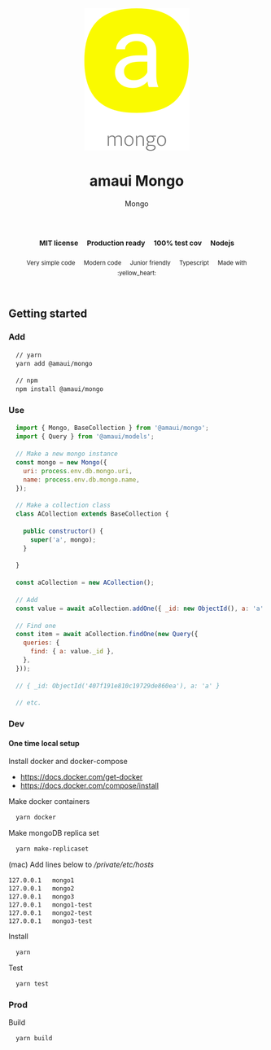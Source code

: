 
</br >
</br >

<p align='center'>
  <a target='_blank' rel='noopener noreferrer' href='#'>
    <img src='utils/images/logo.svg' alt='amaui logo' />
  </a>
</p>

<h1 align='center'>amaui Mongo</h1>

<p align='center'>
  Mongo
</p>

<br />

<h3 align='center'>
  <sub>MIT license&nbsp;&nbsp;&nbsp;&nbsp;</sub>
  <sub>Production ready&nbsp;&nbsp;&nbsp;&nbsp;</sub>
  <sub>100% test cov&nbsp;&nbsp;&nbsp;&nbsp;</sub>
  <sub>Nodejs</sub>
</h3>

<p align='center'>
    <sub>Very simple code&nbsp;&nbsp;&nbsp;&nbsp;</sub>
    <sub>Modern code&nbsp;&nbsp;&nbsp;&nbsp;</sub>
    <sub>Junior friendly&nbsp;&nbsp;&nbsp;&nbsp;</sub>
    <sub>Typescript&nbsp;&nbsp;&nbsp;&nbsp;</sub>
    <sub>Made with :yellow_heart:</sub>
</p>

<br />

## Getting started

### Add

```sh
  // yarn
  yarn add @amaui/mongo

  // npm
  npm install @amaui/mongo
```

### Use

```javascript
  import { Mongo, BaseCollection } from '@amaui/mongo';
  import { Query } from '@amaui/models';

  // Make a new mongo instance
  const mongo = new Mongo({
    uri: process.env.db.mongo.uri,
    name: process.env.db.mongo.name,
  });

  // Make a collection class
  class ACollection extends BaseCollection {

    public constructor() {
      super('a', mongo);
    }

  }

  const aCollection = new ACollection();

  // Add
  const value = await aCollection.addOne({ _id: new ObjectId(), a: 'a' });

  // Find one
  const item = await aCollection.findOne(new Query({
    queries: {
      find: { a: value._id },
    },
  }));

  // { _id: ObjectId('407f191e810c19729de860ea'), a: 'a' }

  // etc.
```

### Dev

#### One time local setup

Install docker and docker-compose

  - https://docs.docker.com/get-docker
  - https://docs.docker.com/compose/install

Make docker containers

```sh
  yarn docker
```

Make mongoDB replica set

```sh
  yarn make-replicaset
```

(mac) Add lines below to */private/etc/hosts*
```
127.0.0.1   mongo1
127.0.0.1   mongo2
127.0.0.1   mongo3
127.0.0.1   mongo1-test
127.0.0.1   mongo2-test
127.0.0.1   mongo3-test
```

Install

```sh
  yarn
```

Test

```sh
  yarn test
```

### Prod

Build

```sh
  yarn build
```

